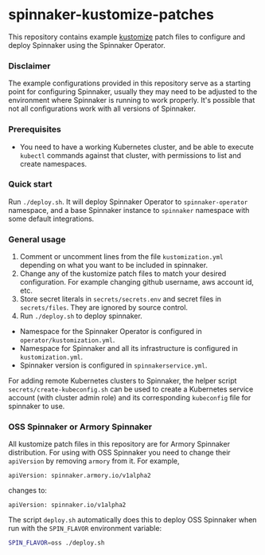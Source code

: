 # spinnaker-kustomize-patches

This repository contains example [kustomize](https://kustomize.io) patch files to configure and deploy Spinnaker using the Spinnaker Operator.

### Disclaimer

The example configurations provided in this repository serve as a starting point for configuring Spinnaker, usually they may need to be adjusted to the environment where Spinnaker is running to work properly. It's possible that not all configurations work with all versions of Spinnaker. 

### Prerequisites

* You need to have a working Kubernetes cluster, and be able to execute `kubectl` commands against that cluster, with permissions to list and create namespaces.

### Quick start

Run `./deploy.sh`. It will deploy Spinnaker Operator to `spinnaker-operator` namespace, and a base Spinnaker instance to `spinnaker` namespace with some default integrations.

### General usage

1. Comment or uncomment lines from the file `kustomization.yml` depending on what you want to be included in spinnaker. 
1. Change any of the kustomize patch files to match your desired configuration. For example changing github username, aws account id, etc.
1. Store secret literals in `secrets/secrets.env` and secret files in `secrets/files`. They are ignored by source control.
1. Run `./deploy.sh` to deploy spinnaker. 

* Namespace for the Spinnaker Operator is configured in `operator/kustomization.yml`.
* Namespace for Spinnaker and all its infrastructure is configured in `kustomization.yml`.
* Spinnaker version is configured in `spinnakerservice.yml`.

For adding remote Kubernetes clusters to Spinnaker, the helper script `secrets/create-kubeconfig.sh` can be used to create a Kubernetes service account (with cluster admin role) and its corresponding `kubeconfig` file for spinnaker to use.

### OSS Spinnaker or Armory Spinnaker

All kustomize patch files in this repository are for Armory Spinnaker distribution. For using with OSS Spinnaker you need to change their `apiVersion` by removing `armory` from it. For example, 
```
apiVersion: spinnaker.armory.io/v1alpha2
```
changes to: 
```
apiVersion: spinnaker.io/v1alpha2
```
The script `deploy.sh` automatically does this to deploy OSS Spinnaker when run with the `SPIN_FLAVOR` environment variable:
```bash
SPIN_FLAVOR=oss ./deploy.sh
```
